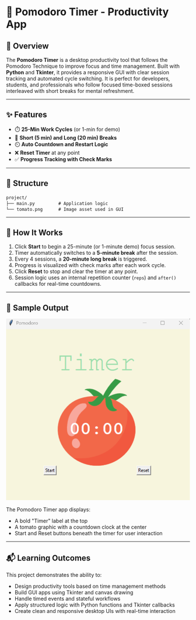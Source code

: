 # 📅 Pomodoro Timer - Productivity App

## 📍 Overview

The **Pomodoro Timer** is a desktop productivity tool that follows the Pomodoro Technique to improve focus and time management. Built with **Python** and **Tkinter**, it provides a responsive GUI with clear session tracking and automated cycle switching. It is perfect for developers, students, and professionals who follow focused time-boxed sessions interleaved with short breaks for mental refreshment.

---

## ✨ Features

* ⏱️ **25-Min Work Cycles** (or 1-min for demo)
* 📆 **Short (5 min) and Long (20 min) Breaks**
* ⏲️ **Auto Countdown and Restart Logic**
* ❌ **Reset Timer** at any point
* ✅ **Progress Tracking with Check Marks**

---

## 📁 Structure

```
project/
├── main.py         # Application logic
└── tomato.png      # Image asset used in GUI
```

---

## 🚀 How It Works

1. Click **Start** to begin a 25-minute (or 1-minute demo) focus session.
2. Timer automatically switches to a **5-minute break** after the session.
3. Every 4 sessions, a **20-minute long break** is triggered.
4. Progress is visualized with check marks after each work cycle.
5. Click **Reset** to stop and clear the timer at any point.
6. Session logic uses an internal repetition counter (`reps`) and `after()` callbacks for real-time countdowns.

---

## 📱 Sample Output

![img.png](img.png)

The Pomodoro Timer app displays:

* A bold "Timer" label at the top
* A tomato graphic with a countdown clock at the center
* Start and Reset buttons beneath the timer for user interaction

---

## 📬 Learning Outcomes

This project demonstrates the ability to:

* Design productivity tools based on time management methods
* Build GUI apps using Tkinter and canvas drawing
* Handle timed events and stateful workflows
* Apply structured logic with Python functions and Tkinter callbacks
* Create clean and responsive desktop UIs with real-time interaction
